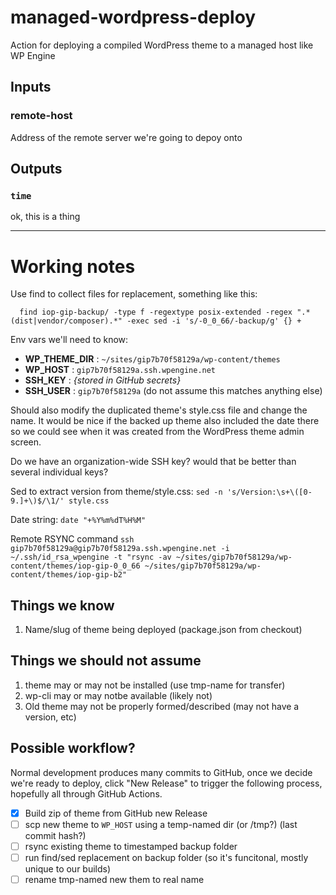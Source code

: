 # managed-wordpress-deploy

Action for deploying a compiled WordPress theme to a managed host like WP Engine

## Inputs

### remote-host

Address of the remote server we're going to depoy onto

## Outputs

### `time`

ok, this is a thing

---

# Working notes

Use find to collect files for replacement, something like this:

```
  find iop-gip-backup/ -type f -regextype posix-extended -regex ".*(dist|vendor/composer).*" -exec sed -i 's/-0_0_66/-backup/g' {} +
```

Env vars we'll need to know:

- **WP_THEME_DIR** : `~/sites/gip7b70f58129a/wp-content/themes`
- **WP_HOST** : `gip7b70f58129a.ssh.wpengine.net`
- **SSH_KEY** : _{stored in GitHub secrets}_
- **SSH_USER** : `gip7b70f58129a` (do not assume this matches anything else)

Should also modify the duplicated theme's style.css file and change the name. It would be nice if the backed up theme also included the date there so we could see when it was created from the WordPress theme admin screen.

Do we have an organization-wide SSH key? would that be better than several individual keys?

Sed to extract version from theme/style.css:
`sed -n 's/Version:\s+\([0-9.]+\)$/\1/' style.css`

Date string: `date "+%Y%m%dT%H%M"`

Remote RSYNC command `ssh gip7b70f58129a@gip7b70f58129a.ssh.wpengine.net -i ~/.ssh/id_rsa_wpengine -t "rsync -av ~/sites/gip7b70f58129a/wp-content/themes/iop-gip-0_0_66 ~/sites/gip7b70f58129a/wp-content/themes/iop-gip-b2"`

## Things we know

1. Name/slug of theme being deployed (package.json from checkout)

## Things we should not assume

1. theme may or may not be installed (use tmp-name for transfer)
2. wp-cli may or may notbe available (likely not)
3. Old theme may not be properly formed/described (may not have a version, etc)

## Possible workflow?

Normal development produces many commits to GitHub, once we decide we're ready to deploy, click "New Release" to trigger the following process, hopefully all through GitHub Actions.

- [x] Build zip of theme from GitHub new Release
- [ ] scp new theme to `WP_HOST` using a temp-named dir (or /tmp?) (last commit hash?)
- [ ] rsync existing theme to timestamped backup folder
- [ ] run find/sed replacement on backup folder (so it's funcitonal, mostly unique to our builds)
- [ ] rename tmp-named new them to real name
